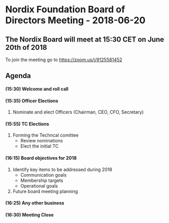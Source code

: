 # Nordix Foundation Board of Directors Meeting - 2018-06-20

## The Nordix Board will meet at 15:30 CET on June 20th of 2018
To join the meeting go to https://zoom.us/j/9125581452
  
##  Agenda
#### (15:30) Welcome and roll call
#### (15:35) Officer Elections
  1. Nominate and elect Officers (Chairman, CEO, CFO, Secretary)
#### (15:55) TC Elections
  1. Forming the Techncal comittee
      * Review nominations
      * Elect the initial TC
#### (16:15) Board objectives for 2018
  1. Identify key items to be addressed during 2018
      * Communication goals
      * Membership targets
      * Operational goals
  1. Future board meeting planning 
#### (16:25) Any other business
#### (16:30) Meeting Close
